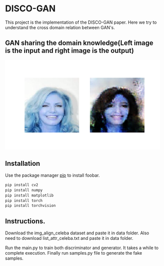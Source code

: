 # DISCO-GAN
This project is the implementation of the DISCO-GAN paper. Here we try to understand the cross domain relation between GAN's.

## GAN sharing the domain knowledge(Left image is the input and right image is the output)
![Image of variations](https://raw.githubusercontent.com/code-asc/DISCO-GAN/master/Figure_1.png " ")

## Installation

Use the package manager [pip](https://pip.pypa.io/en/stable/) to install foobar.

```bash
pip install cv2
pip install numpy
pip install matplotlib
pip install torch
pip install torchvision
```

## Instructions.

Download the img_align_celeba dataset and paste it in data folder.
Also need to download list_attr_celeba.txt and paste it in data folder.

Run the main.py to train both discriminator and generator. It takes a while to complete execution.
Finally run samples.py file to generate the fake samples.

